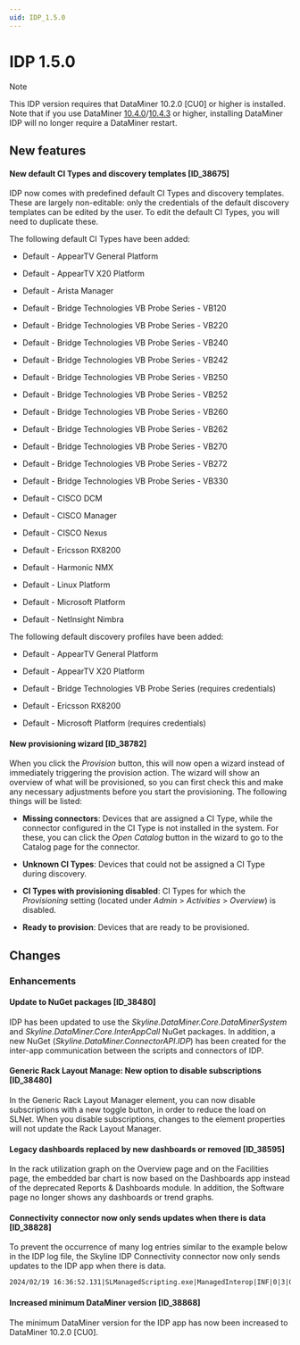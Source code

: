```yaml
---
uid: IDP_1.5.0
---
```


# IDP 1.5.0

> [!NOTE]
> This IDP version requires that DataMiner 10.2.0 [CU0] or higher is installed. Note that if you use DataMiner [10.4.0](xref:General_Main_Release_10.4.0_changes#dataminersolutionsdll-now-included-in-core-dataminer-software-id_38530)/[10.4.3](xref:General_Feature_Release_10.4.3#dataminersolutionsdll-now-included-in-core-dataminer-software-id_38530) or higher, installing DataMiner IDP will no longer require a DataMiner restart.

## New features

#### New default CI Types and discovery templates [ID_38675]

​IDP now comes with predefined default CI Types and discovery templates. These are largely non-editable: only the credentials of the default discovery templates can be edited by the user. To edit the default CI Types, you will need to duplicate these.

The following default CI Types have been added:

- Default - AppearTV General Platform

- Default - AppearTV X20 Platform

- Default - Arista Manager

- Default - Bridge Technologies VB Probe Series - VB120

- Default - Bridge Technologies VB Probe Series - VB220

- Default - Bridge Technologies VB Probe Series - VB240

- Default - Bridge Technologies VB Probe Series - VB242

- Default - Bridge Technologies VB Probe Series - VB250

- Default - Bridge Technologies VB Probe Series - VB252

- Default - Bridge Technologies VB Probe Series - VB260

- Default - Bridge Technologies VB Probe Series - VB262

- Default - Bridge Technologies VB Probe Series - VB270

- Default - Bridge Technologies VB Probe Series - VB272

- Default - Bridge Technologies VB Probe Series - VB330

- Default - CISCO DCM

- Default - CISCO Manager

- Default - CISCO Nexus

- Default - Ericsson RX8200

- Default - Harmonic NMX

- Default - Linux Platform

- Default - Microsoft Platform

- Default - NetInsight Nimbra

The following default discovery profiles have been added:

- Default - AppearTV General Platform

- Default - AppearTV X20 Platform

- Default - Bridge Technologies VB Probe Series (requires credentials)

- Default - Ericsson RX8200

- Default - Microsoft Platform (requires credentials)

#### New provisioning wizard [ID_38782]

When you click the *Provision* button, this will now open a wizard instead of immediately triggering the provision action. The wizard will show an overview of what will be provisioned, so you can first check this and make any necessary adjustments before you start the provisioning. The following things will be listed:

- **Missing connectors**: Devices that are assigned a CI Type, while the connector configured in the CI Type is not installed in the system. For these, you can click the *Open Catalog* button in the wizard to go to the Catalog page for the connector.

- **Unknown CI Types**: Devices that could not be assigned a CI Type during discovery.

- **CI Types with provisioning disabled**: CI Types for which the *Provisioning* setting (located under *Admin* > *Activities* > *Overview*) is disabled.

- **Ready to provision**: Devices that are ready to be provisioned.

## Changes

### Enhancements

#### Update to NuGet packages [ID_38480]

​IDP has been updated to use the *Skyline.DataMiner.Core.DataMinerSystem* and *Skyline.DataMiner.Core.InterAppCall* NuGet packages. In addition, a new NuGet (*Skyline.DataMiner.ConnectorAPI.IDP*) has been created for the inter-app communication between the scripts and connectors of IDP.

#### Generic Rack Layout Manage: New option to disable subscriptions [ID_38480]

In the Generic Rack Layout Manager element, you can now disable subscriptions with a new toggle button, in order to reduce the load on SLNet. When you disable subscriptions, changes to the element properties will not update the Rack Layout Manager.

#### Legacy dashboards replaced by new dashboards or removed [ID_38595]

In the rack utilization graph on the Overview page and on the Facilities page, the embedded bar chart is now based on the Dashboards app instead of the deprecated Reports & Dashboards module. In addition, the Software page no longer shows any dashboards or trend graphs.

#### Connectivity connector now only sends updates when there is data  [ID_38828]

To prevent the occurrence of many log entries similar to the example below in the IDP log file, the Skyline IDP Connectivity connector now only sends updates to the IDP app when there is data.

```txt
2024/02/19 16:36:52.131|SLManagedScripting.exe|ManagedInterop|INF|0|3|QA2098|Run|No elements available with connectivity enabled
```

#### Increased minimum DataMiner version [ID_38868]

The minimum DataMiner version for the IDP app has now been increased to DataMiner 10.2.0 [CU0].
